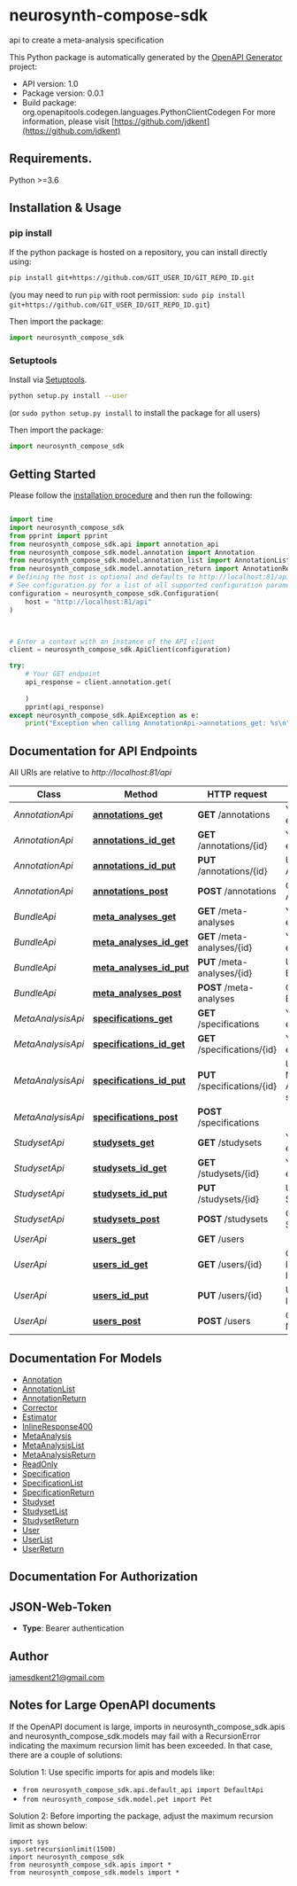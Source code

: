 # neurosynth-compose-sdk
api to create a meta-analysis specification

This Python package is automatically generated by the [OpenAPI Generator](https://openapi-generator.tech) project:

- API version: 1.0
- Package version: 0.0.1
- Build package: org.openapitools.codegen.languages.PythonClientCodegen
For more information, please visit [https://github.com/jdkent](https://github.com/jdkent)

## Requirements.

Python >=3.6

## Installation & Usage
### pip install

If the python package is hosted on a repository, you can install directly using:

```sh
pip install git+https://github.com/GIT_USER_ID/GIT_REPO_ID.git
```
(you may need to run `pip` with root permission: `sudo pip install git+https://github.com/GIT_USER_ID/GIT_REPO_ID.git`)

Then import the package:
```python
import neurosynth_compose_sdk
```

### Setuptools

Install via [Setuptools](http://pypi.python.org/pypi/setuptools).

```sh
python setup.py install --user
```
(or `sudo python setup.py install` to install the package for all users)

Then import the package:
```python
import neurosynth_compose_sdk
```

## Getting Started

Please follow the [installation procedure](#installation--usage) and then run the following:

```python

import time
import neurosynth_compose_sdk
from pprint import pprint
from neurosynth_compose_sdk.api import annotation_api
from neurosynth_compose_sdk.model.annotation import Annotation
from neurosynth_compose_sdk.model.annotation_list import AnnotationList
from neurosynth_compose_sdk.model.annotation_return import AnnotationReturn
# Defining the host is optional and defaults to http://localhost:81/api
# See configuration.py for a list of all supported configuration parameters.
configuration = neurosynth_compose_sdk.Configuration(
    host = "http://localhost:81/api"
)



# Enter a context with an instance of the API client
client = neurosynth_compose_sdk.ApiClient(configuration)

try:
    # Your GET endpoint
    api_response = client.annotation.get(
    
    )
    pprint(api_response)
except neurosynth_compose_sdk.ApiException as e:
    print("Exception when calling AnnotationApi->annotations_get: %s\n" % e)
```

## Documentation for API Endpoints

All URIs are relative to *http://localhost:81/api*

Class | Method | HTTP request | Description
------------ | ------------- | ------------- | -------------
*AnnotationApi* | [**annotations_get**](docs/AnnotationApi.md#annotations_get) | **GET** /annotations | Your GET endpoint
*AnnotationApi* | [**annotations_id_get**](docs/AnnotationApi.md#annotations_id_get) | **GET** /annotations/{id} | Your GET endpoint
*AnnotationApi* | [**annotations_id_put**](docs/AnnotationApi.md#annotations_id_put) | **PUT** /annotations/{id} | Update Annotation
*AnnotationApi* | [**annotations_post**](docs/AnnotationApi.md#annotations_post) | **POST** /annotations | Create Annotation
*BundleApi* | [**meta_analyses_get**](docs/BundleApi.md#meta_analyses_get) | **GET** /meta-analyses | Your GET endpoint
*BundleApi* | [**meta_analyses_id_get**](docs/BundleApi.md#meta_analyses_id_get) | **GET** /meta-analyses/{id} | Your GET endpoint
*BundleApi* | [**meta_analyses_id_put**](docs/BundleApi.md#meta_analyses_id_put) | **PUT** /meta-analyses/{id} | Update Bundle
*BundleApi* | [**meta_analyses_post**](docs/BundleApi.md#meta_analyses_post) | **POST** /meta-analyses | Create Bundle
*MetaAnalysisApi* | [**specifications_get**](docs/MetaAnalysisApi.md#specifications_get) | **GET** /specifications | Your GET endpoint
*MetaAnalysisApi* | [**specifications_id_get**](docs/MetaAnalysisApi.md#specifications_id_get) | **GET** /specifications/{id} | Your GET endpoint
*MetaAnalysisApi* | [**specifications_id_put**](docs/MetaAnalysisApi.md#specifications_id_put) | **PUT** /specifications/{id} | Update Meta-Analysis specification
*MetaAnalysisApi* | [**specifications_post**](docs/MetaAnalysisApi.md#specifications_post) | **POST** /specifications | 
*StudysetApi* | [**studysets_get**](docs/StudysetApi.md#studysets_get) | **GET** /studysets | Your GET endpoint
*StudysetApi* | [**studysets_id_get**](docs/StudysetApi.md#studysets_id_get) | **GET** /studysets/{id} | Your GET endpoint
*StudysetApi* | [**studysets_id_put**](docs/StudysetApi.md#studysets_id_put) | **PUT** /studysets/{id} | Update Studyset
*StudysetApi* | [**studysets_post**](docs/StudysetApi.md#studysets_post) | **POST** /studysets | Create Studyset
*UserApi* | [**users_get**](docs/UserApi.md#users_get) | **GET** /users | 
*UserApi* | [**users_id_get**](docs/UserApi.md#users_id_get) | **GET** /users/{id} | Get User Info by User ID
*UserApi* | [**users_id_put**](docs/UserApi.md#users_id_put) | **PUT** /users/{id} | Update User Information
*UserApi* | [**users_post**](docs/UserApi.md#users_post) | **POST** /users | Create A New User


## Documentation For Models

 - [Annotation](docs/Annotation.md)
 - [AnnotationList](docs/AnnotationList.md)
 - [AnnotationReturn](docs/AnnotationReturn.md)
 - [Corrector](docs/Corrector.md)
 - [Estimator](docs/Estimator.md)
 - [InlineResponse400](docs/InlineResponse400.md)
 - [MetaAnalysis](docs/MetaAnalysis.md)
 - [MetaAnalysisList](docs/MetaAnalysisList.md)
 - [MetaAnalysisReturn](docs/MetaAnalysisReturn.md)
 - [ReadOnly](docs/ReadOnly.md)
 - [Specification](docs/Specification.md)
 - [SpecificationList](docs/SpecificationList.md)
 - [SpecificationReturn](docs/SpecificationReturn.md)
 - [Studyset](docs/Studyset.md)
 - [StudysetList](docs/StudysetList.md)
 - [StudysetReturn](docs/StudysetReturn.md)
 - [User](docs/User.md)
 - [UserList](docs/UserList.md)
 - [UserReturn](docs/UserReturn.md)


## Documentation For Authorization


## JSON-Web-Token

- **Type**: Bearer authentication


## Author

jamesdkent21@gmail.com


## Notes for Large OpenAPI documents
If the OpenAPI document is large, imports in neurosynth_compose_sdk.apis and neurosynth_compose_sdk.models may fail with a
RecursionError indicating the maximum recursion limit has been exceeded. In that case, there are a couple of solutions:

Solution 1:
Use specific imports for apis and models like:
- `from neurosynth_compose_sdk.api.default_api import DefaultApi`
- `from neurosynth_compose_sdk.model.pet import Pet`

Solution 2:
Before importing the package, adjust the maximum recursion limit as shown below:
```
import sys
sys.setrecursionlimit(1500)
import neurosynth_compose_sdk
from neurosynth_compose_sdk.apis import *
from neurosynth_compose_sdk.models import *
```

